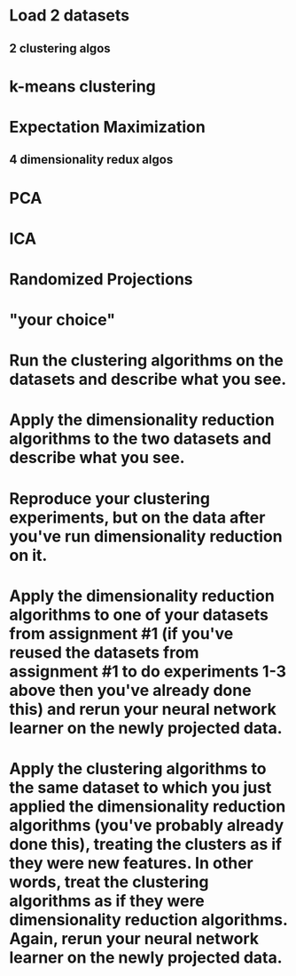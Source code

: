 # Load 2 datasets


## 2 clustering algos
# k-means clustering
# Expectation Maximization

## 4 dimensionality redux algos
# PCA
# ICA
# Randomized Projections
# "your choice"

# Run the clustering algorithms on the datasets and describe what you see.
# Apply the dimensionality reduction algorithms to the two datasets and describe what you see.
# Reproduce your clustering experiments, but on the data after you've run dimensionality reduction on it.
# Apply the dimensionality reduction algorithms to one of your datasets from assignment #1 (if you've reused the datasets from assignment #1 to do experiments 1-3 above then you've already done this) and rerun your neural network learner on the newly projected data.
# Apply the clustering algorithms to the same dataset to which you just applied the dimensionality reduction algorithms (you've probably already done this), treating the clusters as if they were new features. In other words, treat the clustering algorithms as if they were dimensionality reduction algorithms. Again, rerun your neural network learner on the newly projected data.
